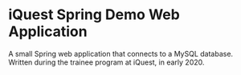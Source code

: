 # iQuest Spring Demo Web Application

A small Spring web application that connects to a MySQL database.  
Written during the trainee program at iQuest, in early 2020.
